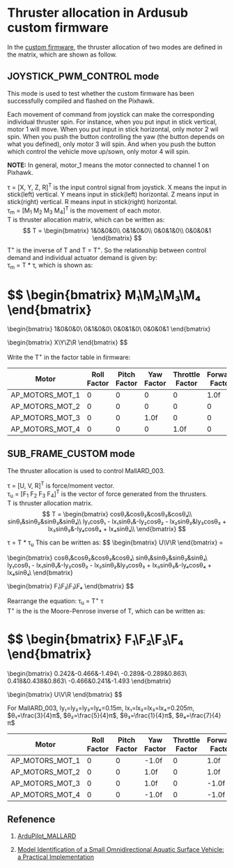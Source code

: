 # Thruster allocation in Ardusub custom firmware
In the [custom firmware](https://github.com/EEEManchester/ArduPilot_MALLARD/blob/733f57fa1fcc381113ecd4b01095a1f895e5a536/libraries/AP_Motors/AP_Motors6DOF.cpp#L131), the thruster allocation of two modes are defined in the matrix, which are shown as follow. 

## JOYSTICK_PWM_CONTROL mode
This mode is used to test whether the custom firmware has been successfully compiled and flashed on the Pixhawk.

Each movement of command from joystick can make the corresponding individual thruster spin. For instance, when you put input in stick vertical, motor 1 will move. When you put input in stick horizontal, only motor 2 wil spin. When you push the button controlling the yaw (the button depends on what you defined), only motor 3 will spin. And when you push the button which control the vehicle move up/sown, only motor 4 will spin.

**NOTE:**  In general, motor_1 means the motor connected to channel 1 on Pixhawk.

τ = [X, Y, Z, R]<sup>T</sup> is the input control signal from joystick. X means the  input in stick(left) vertical. Y means input in stick(left) horizontal. Z means input in stick(right) vertical. R means input in stick(right) horizontal.  
τ<sub>m</sub> = [M<sub>1</sub> M<sub>2</sub> M<sub>3</sub> M<sub>4</sub>]<sup>T</sup> is the movement of each motor.  
T is thruster allocation matrix, which can be written as:
  $$
T = \begin{bmatrix}
1&0&0&0\\
0&1&0&0\\
0&0&1&0\\
0&0&0&1
\end{bmatrix}
$$
T<sup>+</sup> is the inverse of T and T = T<sup>+</sup>. So the relationship between control demand and individual actuator demand is given by:   
τ<sub>m</sub> = T * τ, which is shown as:

$$
\begin{bmatrix}
M₁\\M₂\\M₃\\M₄
\end{bmatrix}
 = 
\begin{bmatrix}
1&0&0&0\\
0&1&0&0\\
0&0&1&0\\
0&0&0&1
\end{bmatrix}

\begin{bmatrix}
X\\Y\\Z\\R
\end{bmatrix}
$$

Write the T<sup>+</sup> in the factor table in firmware:

| Motor | Roll Factor | Pitch Factor | Yaw Factor | Throttle Factor | Forward Factor | Lateral Factor | Testing Order |
| ----- | ------ | ----- | ----- | ----- | ----- | ----- | -----|
AP_MOTORS_MOT_1|0|0|0|0|1.0f|0|1|  
AP_MOTORS_MOT_2|0|0|0|0|0|1.0f|2|  
AP_MOTORS_MOT_3|0|0|1.0f|0|0|0|3|
AP_MOTORS_MOT_4|0|0|0|1.0f|0|0|4|


## SUB_FRAME_CUSTOM mode
The thruster allocation is used to control MallARD_003. 
   

τ = [U, V, R]<sup>T</sup> is force/moment vector.  
τ<sub>u</sub> = [F<sub>1</sub> F<sub>2</sub> F<sub>3</sub> F<sub>4</sub>]<suP>T</sup> is the vector of force generated from the thrusters.  
T is thruster allocation matrix. 
$$
T = \begin{bmatrix}
cosθ₁&cosθ₂&cosθ₃&cosθ₄\\
sinθ₁&sinθ₂&sinθ₃&sinθ₄\\
ly₁cosθ₁ - lx₁sinθ₁&-ly₂cosθ₂ - lx₂sinθ₂&ly₃cosθ₃ + lx₃sinθ₃&-ly₄cosθ₄ + lx₄sinθ₄\\
\end{bmatrix}
$$

τ = T * τ<sub>u</sub>
This can be written as:
$$
\begin{bmatrix}
U\\V\\R
\end{bmatrix} = 

\begin{bmatrix}
cosθ₁&cosθ₂&cosθ₃&cosθ₄\\
sinθ₁&sinθ₂&sinθ₃&sinθ₄\\
ly₁cosθ₁ - lx₁sinθ₁&-ly₂cosθ₂ - lx₂sinθ₂&ly₃cosθ₃ + lx₃sinθ₃&-ly₄cosθ₄ + lx₄sinθ₄\\
\end{bmatrix}

\begin{bmatrix}
F₁\\F₂\\F₃\\F₄
\end{bmatrix}
$$

Rearrange the equation:
τ<sub>u</sub> = T<sup>+</sup> τ   
T<sup>+</sup> is the is the Moore-Penrose inverse of T, which can be written as:

$$
\begin{bmatrix}
F₁\\F₂\\F₃\\F₄
\end{bmatrix}
 = 
\begin{bmatrix}
0.242&-0.466&-1.494\\
-0.289&-0.289&0.863\\
0.418&0.438&0.863\\
-0.466&0.241&-1.493
\end{bmatrix}

\begin{bmatrix}
U\\V\\R
\end{bmatrix}
$$

For MallARD_003, ly₁=ly₂=ly₃=ly₄=0.15m, lx₁=lx₂=lx₃=lx₄=0.205m, $θ₁=\frac{3}{4}π$, $θ₂=\frac{5}{4}π$, $θ₃=\frac{1}{4}π$, $θ₄=\frac{7}{4}π$  




| Motor | Roll Factor | Pitch Factor | Yaw Factor | Throttle Factor | Forward Factor | Lateral Factor | Testing Order |
| ----- | ------ | ----- | ----- | ----- | ----- | ----- | -----|
AP_MOTORS_MOT_1|0|0|-1.0f|0|1.0f|1.0f|1|  
AP_MOTORS_MOT_2|0|0|1.0f|0|1.0f|-1.0f|2|  
AP_MOTORS_MOT_3|0|0|1.0f|0|-1.0f|1.0f|3|
AP_MOTORS_MOT_4|0|0|-1.0f|0|-1.0f|-1.0f|4|
## Refenence
1. [ArduPilot_MALLARD](https://github.com/EEEManchester/ArduPilot_MALLARD/blob/733f57fa1fcc381113ecd4b01095a1f895e5a536/libraries/AP_Motors/AP_Motors6DOF.cpp)

2. [Model Identification of a Small Omnidirectional Aquatic Surface
Vehicle: a Practical Implementation](https://ieeexplore.ieee.org/document/9341142)  
  
